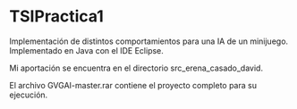 # TSIPractica1
Implementación de distintos comportamientos para una IA de un minijuego. Implementado en Java con el IDE Eclipse.

Mi aportación se encuentra en el directorio src_erena_casado_david.

El archivo GVGAI-master.rar contiene el proyecto completo para su ejecución.
